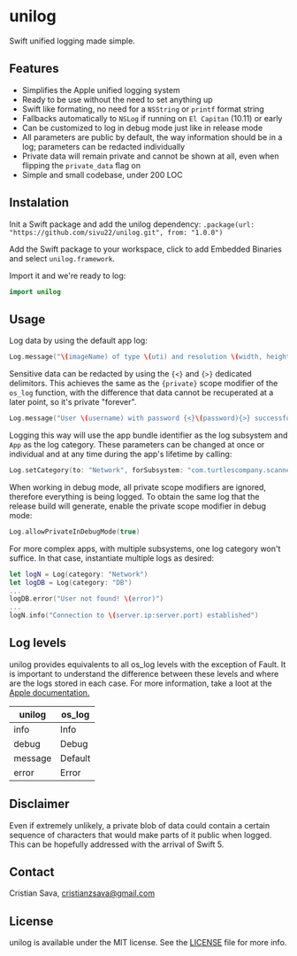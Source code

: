 # unilog
Swift unified logging made simple.

## Features
- Simplifies the Apple unified logging system
- Ready to be use without the need to set anything up
- Swift like formating, no need for a `NSString` or `printf` format string
- Fallbacks automatically to `NSLog` if running on `El Capitan` (10.11) or early
- Can be customized to log in debug mode just like in release mode
- All parameters are public by default, the way information should be in a log; parameters can be redacted individually
- Private data will remain private and cannot be shown at all, even when flipping the `private_data` flag on
- Simple and small codebase, under 200 LOC

## Instalation
Init a Swift package and add the unilog dependency:
`.package(url: "https://github.com/sivu22/unilog.git", from: "1.0.0")`

Add the Swift package to your workspace, click to add Embedded Binaries and select `unilog.framework`.

Import it and we're ready to log:
```swift
import unilog
```

## Usage
Log data by using the default app log:
```swift
Log.message("\(imageName) of type \(uti) and resolution \(width, height) has been loaded")
```

Sensitive data can be redacted by using the `{<}` and `{>}` dedicated delimitors. This achieves the same as the `{private}` scope modifier of the `os_log` function, with the difference that data cannot be recuperated at a later point, so it's private "forever".
```swift
Log.message("User \(username) with password {<}\(password){>} successfully logged in.")
```

Logging this way will use the app bundle identifier as the log subsystem and `App` as the log category. These parameters can be changed at once or individual and at any time during the app's lifetime by calling:
```swift
Log.setCategory(to: "Network", forSubsystem: "com.turtlescompany.scanner")
```

When working in debug mode, all private scope modifiers are ignored, therefore everything is being logged. To obtain the same log that the release build will generate, enable the private scope modifier in debug mode:
```swift
Log.allowPrivateInDebugMode(true)
```

For more complex apps, with multiple subsystems, one log category won't suffice. In that case, instantiate multiple logs as desired:
```swift
let logN = Log(category: "Network")
let logDB = Log(category: "DB")
...
logDB.error("User not found! \(error)")
...
logN.info("Connection to \(server.ip:server.port) established")
```

## Log levels
unilog provides equivalents to all os_log levels with the exception of Fault. It is important to understand the difference between these levels and where are the logs stored in each case. For more information, take a loot at the [Apple documentation.](https://developer.apple.com/documentation/os/logging)

| unilog   | os_log   |
| ---------| ---------|
| info     | Info     |
| debug    | Debug    |
| message  | Default  |
| error    | Error    |

## Disclaimer
Even if extremely unlikely, a private blob of data could contain a certain sequence of characters that would make parts of it public when logged. This can be hopefully addressed with the arrival of Swift 5.

## Contact
Cristian Sava, cristianzsava@gmail.com

## License
unilog is available under the MIT license. See the [LICENSE](LICENSE) file for more info.
